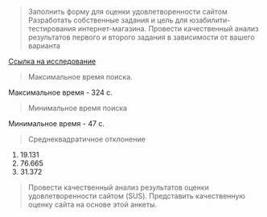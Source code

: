 > Заполнить форму для оценки удовлетворенности сайтом 
> Разработать собственные задания и цель для юзабилити-тестирования интернет-магазина.
> Провести качественный анализ результатов первого и второго задания в зависимости от вашего варианта

 [Ссылка на исследование](https://docs.google.com/document/d/13ZBLtBshuCr_7Sx8rnl0I6iR01MHmkF2Zu_7Tgo8pIU/edit)
 
> Максимальное время поиска.

Максимальное время - 324 с.
> Минимальное время поиска

Минимальное время - 47 с.

>Среднеквадратичное отклонение

1. 19.131
2. 76.665
3. 31.372

> Провести качественный анализ результатов оценки удовлетворенности сайтом (SUS). Представить качественную оценку сайта на основе этой анкеты.
